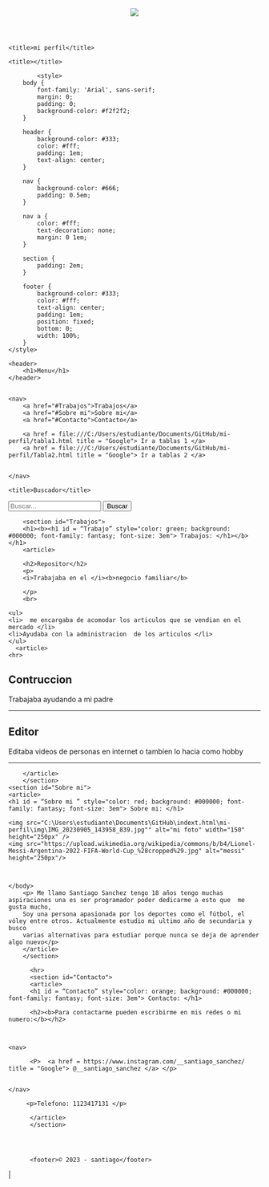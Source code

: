 
<html lang="es">
<header>
<img src="https://previews.123rf.com/images/bernardojbp/bernardojbp1604/bernardojbp160400168/55421826-dibujado-a-mano-ilustraci%C3%B3n-o-dibujo-de-un-ojo-humano.jpg"="100px">
</header>

    <title>mi perfil</title> 
 <body>
 
	
<head

    <title></title>
</head>
<body>
    <nav>
       
		    <style>
        body {
            font-family: 'Arial', sans-serif;
            margin: 0;
            padding: 0;
            background-color: #f2f2f2;
        }

        header {
            background-color: #333;
            color: #fff;
            padding: 1em;
            text-align: center;
        }

        nav {
            background-color: #666;
            padding: 0.5em;
        }

        nav a {
            color: #fff;
            text-decoration: none;
            margin: 0 1em;
        }

        section {
            padding: 2em;
        }

        footer {
            background-color: #333;
            color: #fff;
            text-align: center;
            padding: 1em;
            position: fixed;
            bottom: 0;
            width: 100%;
        }
    </style>
</head>
<body>

    
    <header>
        <h1>Menu</h1>
    </header>

    
    <nav>
        <a href="#Trabajos">Trabajos</a>
        <a href="#Sobre mi">Sobre mi</a>
        <a href="#Contacto">Contacto</a>
    
		<a href = file:///C:/Users/estudiante/Documents/GitHub/mi-perfil/tabla1.html title = "Google"> Ir a tablas 1 </a>
		<a href = file:///C:/Users/estudiante/Documents/GitHub/mi-perfil/Tabla2.html title = "Google"> Ir a tablas 2 </a>
					

    </nav>
</body>


    <title>Buscador</title>
</head>
<body>
    <form action="/buscar" method="get">
        <input type="text" name="q" placeholder="Buscar...">
        <input type="submit"  value="Buscar">
    </form>
</body>

        <section id="Trabajos">
		<h1><b><h1 id = “Trabajo” style="color: green; background: #000000; font-family: fantasy; font-size: 3em"> Trabajos: </h1></b> </h1>
		<article>

		<h2>Repositor</h2>
		<p> 
		<i>Trabajaba en el </i><b>negocio familiar</b>
		
		</p>
		<br>
	
	<ul>
	<li>  me encargaba de acomodar los articulos que se vendian en el mercado </li>
	<li>Ayudaba con la administracion  de los articulos </li>
	</ul>
      <article>
	<hr>	
<h2> Contruccion </h2>
<p> Trabajaba ayudando a mi padre </p>
</article>
<hr>

<article>
<h2> Editor </h2>
<p> Editaba videos de personas en internet o tambien lo hacia como hobby </p>
<hr>
</article>

		</article>
		</section>
	<section id="Sobre mi">
	<article>
	<h1 id = “Sobre mi ” style="color: red; background: #000000; font-family: fantasy; font-size: 3em"> Sobre mi: </h1>
		
    <img src="C:\Users\estudiante\Documents\GitHub\indext.html\mi-perfil\img\IMG_20230905_143958_839.jpg"" alt="mi foto" width="150" height="250px" />
	<img src="https://upload.wikimedia.org/wikipedia/commons/b/b4/Lionel-Messi-Argentina-2022-FIFA-World-Cup_%28cropped%29.jpg" alt="messi" height="250px"/>
	
	
	
	</body>
		<p> Me llamo Santiago Sanchez tengo 18 años tengo muchas aspiraciones una es ser programador poder dedicarme a esto que  me gusta mucho, 
		Soy una persona apasionada por los deportes como el fútbol, el vóley entre otros. Actualmente estudio mi ultimo año de secundaria y busco
        varias alternativas para estudiar porque nunca se deja de aprender algo nuevo</p>
		</article>
		</section>  
	
		  <hr>
		  <section id="Contacto">
		  <article>
		  <h1 id = “Contacto” style="color: orange; background: #000000; font-family: fantasy; font-size: 3em"> Contacto: </h1>
		  
		  <h2><b>Para contactarme pueden escribirme en mis redes o mi numero:</b></h2>
		  
		 

    <nav>
       
          <P>  <a href = https://www.instagram.com/__santiago_sanchez/ title = "Google"> @__santiago_sanchez </a> </p>
         
    
    </nav>
		 
		 <p>Telefono: 1123417131 </p>
		  
		  </article>
		  </section>
		 
		  
		  
		  
		  <footer>© 2023 - santiago</footer>
|		  
 

</html>    
